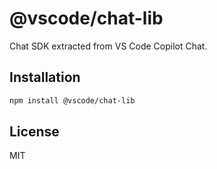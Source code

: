 # @vscode/chat-lib

Chat SDK extracted from VS Code Copilot Chat.

## Installation

```bash
npm install @vscode/chat-lib
```

## License

MIT